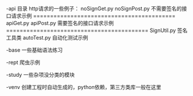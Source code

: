 -api 目录 http请求的一些例子：
          noSignGet.py
          noSignPost.py  不需要签名的接口请求示例
          ==========================================
          apiGet.py
          apiPost.py     需要签名的接口请求示例
          ==========================================
          SignUtil.py    签名工具类
          autoTest.py    自动化测试示例

-base  一些基础语法练习

-rept  爬虫示例

-study 一些杂项没分类的模块

-venv  创建工程时自动生成的，python依赖，第三方类库一般在这里